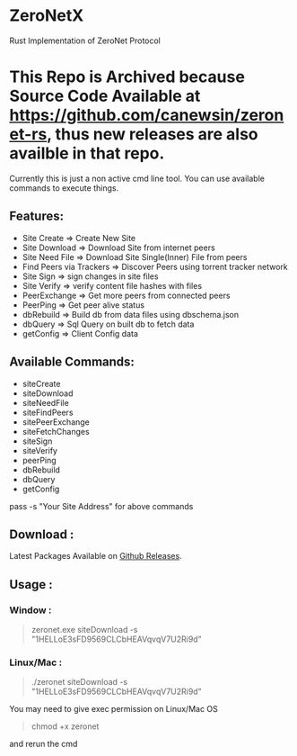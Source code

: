 # ZeroNetX
Rust Implementation of ZeroNet Protocol

# This Repo is Archived because Source Code Available at https://github.com/canewsin/zeronet-rs, thus new releases are also availble in that repo.

Currently this is just a non active cmd line tool. You can use available commands to execute things.

## Features:
 - Site Create => Create New Site
 - Site Download => Download Site from internet peers
 - Site Need File => Download Site Single(Inner) File from peers
 - Find Peers via Trackers => Discover Peers using torrent tracker network
 - Site Sign => sign changes in site files
 - Site Verify => verify content file hashes with files
 - PeerExchange => Get more peers from connected peers
 - PeerPing => Get peer alive status
 - dbRebuild => Build db from data files using dbschema.json
 - dbQuery => Sql Query on built db to fetch data
 - getConfig => Client Config data
 
## Available Commands:
 - siteCreate
 - siteDownload
 - siteNeedFile
 - siteFindPeers
 - sitePeerExchange
 - siteFetchChanges
 - siteSign
 - siteVerify
 - peerPing
 - dbRebuild
 - dbQuery
 - getConfig

pass -s "Your Site Address" for above commands

## Download :
Latest Packages Available on [Github Releases](https://github.com/canewsin/zeronetx/releases/latest).

## Usage :
### Window :
> zeronet.exe siteDownload -s "1HELLoE3sFD9569CLCbHEAVqvqV7U2Ri9d"
### Linux/Mac :
> ./zeronet siteDownload -s "1HELLoE3sFD9569CLCbHEAVqvqV7U2Ri9d"

You may need to give exec permission on Linux/Mac OS
> chmod +x zeronet

and rerun the cmd
